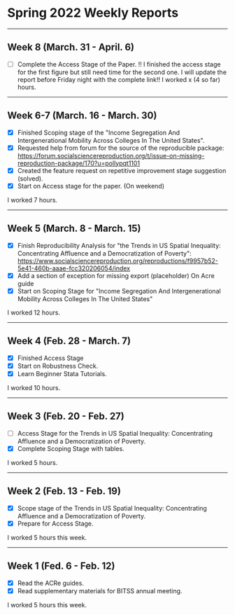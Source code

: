 # Spring 2022 Weekly Reports

---

## Week 8 (March. 31 - April. 6)

- [ ] Complete the Access Stage of the Paper.
 !! I finished the access stage for the first figure but still need time for the second one. I will update the report before Friday night with the complete link!! 
I worked x (4 so far) hours.

---

## Week 6-7 (March. 16 - March. 30)

- [x] Finished Scoping stage of the "Income Segregation And Intergenerational Mobility Across Colleges In The United States".
- [x] Requested help from forum for the source of the reproducible package: https://forum.socialsciencereproduction.org/t/issue-on-missing-reproduction-package/170?u=pollypqt1101
- [x] Created the feature request on repetitive improvement stage suggestion (solved).
- [x] Start on Access stage for the paper. (On weekend)

I worked 7 hours.

---

## Week 5 (March. 8 - March. 15)

- [x] Finish Reproducibility Analysis for "the Trends in US Spatial Inequality: Concentrating Affluence and a Democratization of Poverty": https://www.socialsciencereproduction.org/reproductions/f9957b52-5e41-460b-aaae-fcc320206054/index 
- [x] Add a section of exception for missing export (placeholder) On Acre guide
- [x] Start on Scoping Stage for "Income Segregation And Intergenerational Mobility Across Colleges In The United States"

I worked 12 hours.

---

## Week 4 (Feb. 28 - March. 7)

- [x] Finished Access Stage
- [x] Start on Robustness Check.
- [x] Learn Beginner Stata Tutorials.

I worked 10 hours.

---

## Week 3 (Feb. 20 - Feb. 27)

- [ ] Access Stage for  the Trends in US Spatial Inequality: Concentrating Affluence and a Democratization of Poverty.
- [x] Complete Scoping Stage with tables.

I worked 5 hours.

---

## Week 2 (Feb. 13 - Feb. 19)

- [x] Scope stage of the Trends in US Spatial Inequality: Concentrating Affluence and a Democratization of Poverty.
- [x] Prepare for Access Stage.

I worked 5 hours this week.

---

## Week 1 (Fed. 6 - Feb. 12)

- [x] Read the ACRe guides.
- [x] Read supplementary materials for BITSS annual meeting.

I worked 5 hours this week.

